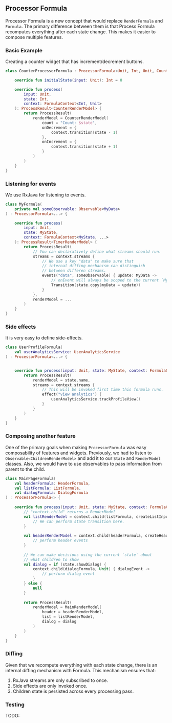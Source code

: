 ## Processor Formula 
Processor Formula is a new concept that would replace `RenderFormula` and `Formula`. The primary difference between them
is that Process Formula recomputes everything after each state change. This makes it easier to compose multiple features.

### Basic Example
Creating a counter widget that has increment/decrement buttons.

```kotlin
class CounterProcessorFormula : ProcessorFormula<Unit, Int, Unit, CounterRenderModel> {

    override fun initialState(input: Unit): Int = 0

    override fun process(
        input: Unit,
        state: Int,
        context: FormulaContext<Int, Unit>
    ): ProcessResult<CounterRenderModel> {
        return ProcessResult(
            renderModel = CounterRenderModel(
                count = "Count: $state",
                onDecrement = {
                    context.transition(state - 1)
                },
                onIncrement = {
                    context.transition(state + 1)
                }
            )
        )
    }
}
```

### Listening for events
We use RxJava for listening to events.
```kotlin
class MyFormula(
    private val someObservable: Observable<MyData>
) : ProcessorFormula<...> {

    override fun process(
        input: Unit,
        state: MyState,
        context: FormulaContext<MyState, ...>
    ): ProcessResult<TimerRenderModel> {
        return ProcessResult(
            // You can declaratively define what streams should run.
            streams = context.streams {
                // We use a key "data" to make sure that 
                // internal diffing mechanism can distinguish
                // between differen streams.
                events("data", someObservable) { update: MyData ->
                    // onEvent will always be scoped to the current `MyState` instance.
                    Transition(state.copy(myData = update))
                }
            },
            renderModel = ...
        )
    }
} 
```

### Side effects
It is very easy to define side-effects.
```kotlin
class UserProfileFormula(
    val userAnalyticsService: UserAnalyticsService
) : ProcessorFormula<...> {


    override fun process(input: Unit, state: MyState, context: FormulaContext<...>): ProcessResult<...> {
        return ProcessResult(
            renderModel = state.name,
            streams = context.streams {
                // This will be invoked first time this formula runs.
                effect("view analytics") { 
                    userAnalyticsService.trackProfileView()
                }
            }
        )
    }
}
```

### Composing another feature
One of the primary goals when making `ProcessorFormula` was easy composability of features and widgets. Previously,
we had to listen to `Observable<ChildrenRenderModel>` and add it to our `State` and `RenderModel` classes. Also, we 
would have to use observables to pass information from parent to the child. 

```kotlin
class MainPageFormula(
    val headerFormula: HeaderFormula,
    val listFormula: ListFormula,
    val dialogFormula: DialogFormula
) : ProcessorFormula<> {
    
    override fun process(input: Unit, state: MyState, context: FormulaContext<...>): ProcessResult<...> {
        // "context.child" returns a RenderModel 
        val listRenderModel = context.child(listFormula, createListInput(state)) { listEvent ->
            // We can perform state transition here.
        }
        
        val headerRenderModel = context.child(headerFormula, createHeaderInput(state)) { headerEvent ->
            // perform header events
        }
        
        // We can make decisions using the current `state` about 
        // what children to show
        val dialog = if (state.showDialog) {
            context.child(dialogFormula, Unit) { dialogEvent ->
                // perform dialog event
            }
        } else {
            null
        }
    
        return ProcessResult(
            renderModel = MainRenderModel(
                header = headerRenderModel,
                list = listRenderModel,
                dialog = dialog
            )
        )
    }
}
```

### Diffing
Given that we recompute everything with each state change, there is an internal diffing mechanism with Formula. This
mechanism ensures that:
1. RxJava streams are only subscribed to once.
2. Side effects are only invoked once.
2. Children state is persisted across every processing pass.

### Testing
TODO:
